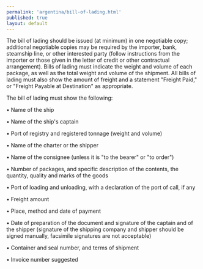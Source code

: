 ```yaml
--- 
permalink: 'argentina/bill-of-lading.html' 
published: true 
layout: default
---
```

The bill of lading should be issued (at minimum) in one negotiable copy; additional negotiable copies may be required by the importer, bank, steamship line, or other interested party (follow instructions from the importer or those given in the letter of credit or other contractual arrangement). Bills of lading must indicate the weight and volume of each package, as well as the total weight and volume of the shipment. All bills of lading must also show the amount of freight and a statement "Freight Paid," or "Freight Payable at Destination" as appropriate.

The bill of lading must show the following:

•	Name of the ship

•	Name of the ship's captain

•	Port of registry and registered tonnage (weight and volume)

•	Name of the charter or the shipper

•	Name of the consignee (unless it is "to the bearer" or "to order")

•	Number of packages, and specific description of the contents, the quantity, quality and marks of the goods

•	Port of loading and unloading, with a declaration of the port of call, if any

•	Freight amount

•	Place, method and date of payment

•	Date of preparation of the document and signature of the captain and of the shipper (signature of the shipping company and shipper should be signed manually, facsimile signatures are not acceptable)

•	Container and seal number, and terms of shipment

•	Invoice number suggested
